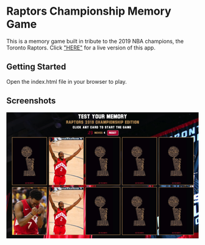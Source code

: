 # Raptors Championship Memory Game

This is a memory game built in tribute to the 2019 NBA champions, the Toronto Raptors. Click ["HERE"](https://raptors-memory-game.netlify.app/) for a live version of this app.

## Getting Started

Open the index.html file in your browser to play.

## Screenshots

!["Screenshot of main game view"](https://github.com/stevencschoi/raptors-memory-game/blob/master/docs/memory-game.png?raw=true)
